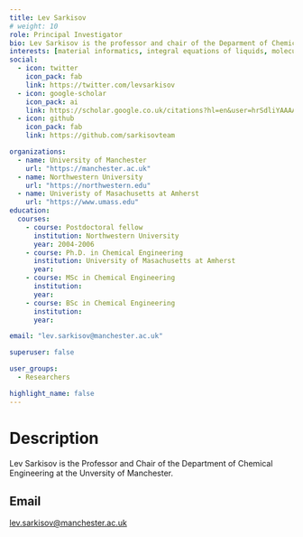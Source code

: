 ```yaml
---
title: Lev Sarkisov
# weight: 10
role: Principal Investigator
bio: Lev Sarkisov is the professor and chair of the Deparment of Chemical Engineering at the University of Manchester, UK.
interests: [material informatics, integral equations of liquids, molecular simulations, zeolites, metal-organic frameworks, machine learning, adsorptive separations, open-source softwares, process modeling, data science.]
social:
  - icon: twitter
    icon_pack: fab
    link: https://twitter.com/levsarkisov
  - icon: google-scholar
    icon_pack: ai
    link: https://scholar.google.co.uk/citations?hl=en&user=hrSdliYAAAAJ&view_op=list_works&sortby=pubdate
  - icon: github
    icon_pack: fab
    link: https://github.com/sarkisovteam

organizations:
  - name: University of Manchester
    url: "https://manchester.ac.uk"
  - name: Northwestern University 
    url: "https://northwestern.edu" 
  - name: Univeristy of Masachusetts at Amherst
    url: "https://www.umass.edu"
education:
  courses:
    - course: Postdoctoral fellow
      institution: Northwestern University
      year: 2004-2006
    - course: Ph.D. in Chemical Engineering
      institution: University of Masachusetts at Amherst
      year: 
    - course: MSc in Chemical Engineering
      institution: 
      year: 
    - course: BSc in Chemical Engineering
      institution: 
      year: 

email: "lev.sarkisov@manchester.ac.uk"

superuser: false

user_groups:
  - Researchers

highlight_name: false
---
```

# Description
Lev Sarkisov is the Professor and Chair of the Department of Chemical Engineering at the Unversity of Manchester. 
## Email
lev.sarkisov@manchester.ac.uk